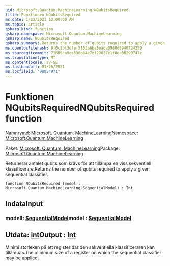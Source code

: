 ```yaml
---
uid: Microsoft.Quantum.MachineLearning.NQubitsRequired
title: Funktionen NQubitsRequired
ms.date: 1/23/2021 12:00:00 AM
ms.topic: article
qsharp.kind: function
qsharp.namespace: Microsoft.Quantum.MachineLearning
qsharp.name: NQubitsRequired
qsharp.summary: Returns the number of qubits required to apply a given sequential classifier.
ms.openlocfilehash: 8f6c1bf3dfef3152a6ba8eada0980d6940724259
ms.sourcegitcommit: 71605ea9cc630e84e7ef29027e1f0ea06299747e
ms.translationtype: MT
ms.contentlocale: sv-SE
ms.lasthandoff: 01/26/2021
ms.locfileid: "98854971"
---
```

# <a name="nqubitsrequired-function"></a><span data-ttu-id="12115-102">Funktionen NQubitsRequired</span><span class="sxs-lookup"><span data-stu-id="12115-102">NQubitsRequired function</span></span>

<span data-ttu-id="12115-103">Namnrymd: [Microsoft. Quantum. MachineLearning](xref:Microsoft.Quantum.MachineLearning)</span><span class="sxs-lookup"><span data-stu-id="12115-103">Namespace: [Microsoft.Quantum.MachineLearning](xref:Microsoft.Quantum.MachineLearning)</span></span>

<span data-ttu-id="12115-104">Paket: [Microsoft. Quantum. MachineLearning](https://nuget.org/packages/Microsoft.Quantum.MachineLearning)</span><span class="sxs-lookup"><span data-stu-id="12115-104">Package: [Microsoft.Quantum.MachineLearning](https://nuget.org/packages/Microsoft.Quantum.MachineLearning)</span></span>


<span data-ttu-id="12115-105">Returnerar antalet qubits som krävs för att tillämpa en viss sekventiell klassificerare.</span><span class="sxs-lookup"><span data-stu-id="12115-105">Returns the number of qubits required to apply a given sequential classifier.</span></span>

```qsharp
function NQubitsRequired (model : Microsoft.Quantum.MachineLearning.SequentialModel) : Int
```


## <a name="input"></a><span data-ttu-id="12115-106">Indata</span><span class="sxs-lookup"><span data-stu-id="12115-106">Input</span></span>

### <a name="model--sequentialmodel"></a><span data-ttu-id="12115-107">modell: [SequentialModel](xref:Microsoft.Quantum.MachineLearning.SequentialModel)</span><span class="sxs-lookup"><span data-stu-id="12115-107">model : [SequentialModel](xref:Microsoft.Quantum.MachineLearning.SequentialModel)</span></span>





## <a name="output--int"></a><span data-ttu-id="12115-108">Utdata: [int](xref:microsoft.quantum.lang-ref.int)</span><span class="sxs-lookup"><span data-stu-id="12115-108">Output : [Int](xref:microsoft.quantum.lang-ref.int)</span></span>

<span data-ttu-id="12115-109">Minimi storleken på ett register där den sekventiella klassificeraren kan tillämpas.</span><span class="sxs-lookup"><span data-stu-id="12115-109">The minimum size of a register on which the sequential classifier may be applied.</span></span>
